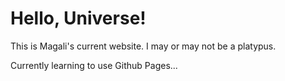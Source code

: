 # Hello, Universe!

This is Magali's current website.
I may or may not be a platypus.

Currently learning to use Github Pages...
